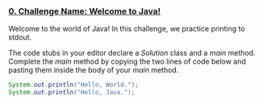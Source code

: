 ### [0. Challenge Name: Welcome to Java!](/0_HelloWorld.java)


Welcome to the world of Java! In this challenge, we practice printing to stdout.

The code stubs in your editor declare a *Solution* class and a *main* method. Complete the *main* method by copying the two lines of code below and pasting them inside the body of your *main* method.

```java
System.out.println("Hello, World.");
System.out.println("Hello, Java.");
```
